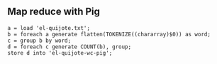 Map reduce with Pig 
----------------------

```pig
a = load 'el-quijote.txt';
b = foreach a generate flatten(TOKENIZE((chararray)$0)) as word;
c = group b by word;
d = foreach c generate COUNT(b), group;
store d into 'el-quijote-wc-pig';
```